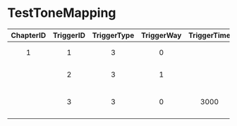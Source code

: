# TestToneMapping
| ChapterID | TriggerID | TriggerType | TriggerWay | TriggerTime | Comments |
| :----: | :----: | :----: | :----: | :----: | :----: |
| 1 | 1 | 3 | 0 | | 任意一条Trigger |
| | 2 | 3 | 1 | | 空白内容的DialogTrigger |
| | 3 | 3 | 0 | 3000 | 延迟3秒后触发该条Trigger |
